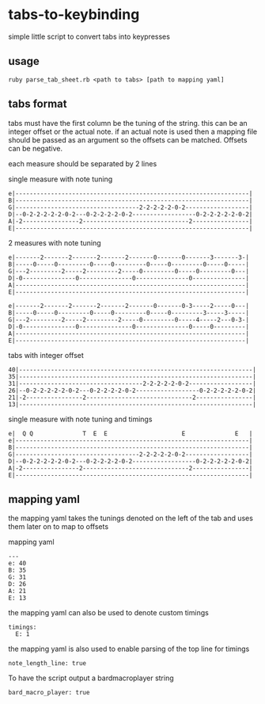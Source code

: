 # tabs-to-keybinding
simple little script to convert tabs into keypresses

## usage

```
ruby parse_tab_sheet.rb <path to tabs> [path to mapping yaml]
```

## tabs format
tabs must have the first column be the tuning of the string. this can be an integer offset or the actual note. if an actual note is used then a mapping file should be passed as an argument so the offsets can be matched. Offsets can be negative. 

each measure should be separated by 2 lines 

single measure with note tuning
```
e|------------------------------------------------------------------|
B|------------------------------------------------------------------|
G|-----------------------------------2-2-2-2-2-0-2------------------|
D|--0-2-2-2-2-2-0-2---0-2-2-2-2-0-2------------------0-2-2-2-2-2-0-2|
A|-2----------------2------------------------------2----------------|
E|------------------------------------------------------------------|
```

2 measures with note tuning
```
e|-------2-------2-------2-------2-------0-------0-------3-------3-|
B|-----0-----0---------0-----0---------0-----0---------0-----0-----|
G|---2---------2-----2---------2-----0---------0-----0---------0---|
D|-0---------------0---------------0---------------0---------------|
A|-----------------------------------------------------------------|
E|-----------------------------------------------------------------|

e|-------2-------2-------2-------2-------0-------0-3-----2-----0---|
B|-----0-----0---------0-----0---------0-----0---------3-----3-----|
G|---2---------2-----2---------2-----0---------0-----4-----2---0-3-|
D|-0---------------0---------------0---------------0-----0---------|
A|-----------------------------------------------------------------|
E|-----------------------------------------------------------------|
```

tabs with integer offset
```
40|------------------------------------------------------------------|
35|------------------------------------------------------------------|
31|-----------------------------------2-2-2-2-2-0-2------------------|
26|--0-2-2-2-2-2-0-2---0-2-2-2-2-0-2------------------0-2-2-2-2-2-0-2|
21|-2----------------2------------------------------2----------------|
13|------------------------------------------------------------------|
```

single measure with note tuning and timings
```
e|  Q Q              T  E  E                     E              E   |
e|------------------------------------------------------------------|
B|------------------------------------------------------------------|
G|-----------------------------------2-2-2-2-2-0-2------------------|
D|--0-2-2-2-2-2-0-2---0-2-2-2-2-0-2------------------0-2-2-2-2-2-0-2|
A|-2----------------2------------------------------2----------------|
E|------------------------------------------------------------------|
```

## mapping yaml
the mapping yaml takes the tunings denoted on the left of the tab and uses them later on to map to offsets


mapping yaml
```
---
e: 40
B: 35
G: 31
D: 26
A: 21
E: 13
```

the mapping yaml can also be used to denote custom timings

```
timings:
  E: 1
```

the mapping yaml is also used to enable parsing of the top line for timings
```
note_length_line: true
```

To have the script output a bardmacroplayer string

```
bard_macro_player: true
```
